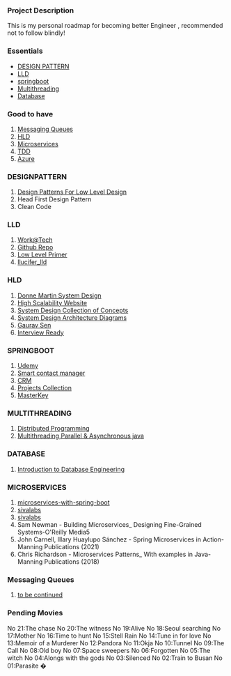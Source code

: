 ### Project Description

This is my personal roadmap for becoming better Engineer , recommended not to follow blindly!

### Essentials

- [DESIGN PATTERN](#designpattern)
- [LLD](#lld)
- [springboot](#springboot)
- [Multithreading](#multithreading)
- [Database](#database)



### Good to have

1. [Messaging Queues](#mq)
2. [HLD](#hld)
3. [Microservices](#microservices)
4. [TDD](#TDD)
5. [Azure](#Azure)




### DESIGNPATTERN
1. [Design Patterns For Low Level Design](https://github.com/iluwatar/java-design-patterns)
2. Head First Design Pattern
3. Clean Code

### LLD

1. [Work@Tech](https://workat.tech/practice)
2. [Github Repo](https://github.com/prasadgujar/low-level-design-primer)
4. [Low Level Primer](https://github.com/prasadgujar/low-level-design-primer)
5. [llucifer_lld](https://github.com/llucifer97/low-level-design)



### HLD

1. [Donne Martin System Design](https://github.com/donnemartin/system-design-primer)
2. [High Scalability Website](http://highscalability.squarespace.com/blog/category/example)
3. [System Design Collection of Concepts](https://sites.google.com/site/includemak/system-design)
4. [System Design Architecture Diagrams](https://github.com/codekarle/system-design/tree/master/system-design-prep-material/architecture-diagrams)
5. [Gaurav Sen](https://www.youtube.com/playlist?list=PLMCXHnjXnTnvo6alSjVkgxV-VH6EPyvoX)
6. [Interview Ready](https://get.interviewready.io/)
  

### SPRINGBOOT
1. [Udemy ](https://www.udemy.com/course/spring-hibernate-tutorial/) 
2. [Smart contact manager](https://www.youtube.com/playlist?list=PL0zysOflRCelmjxj-g4jLr3WKraSU_e8q)
3. [CRM](https://www.crio.do/projects/project-crm-spring/)
4. [Projects Collection](https://github.com/davidetaibi/Microservices_Project_List/blob/master/README.md#demotoy--projects-mainly-for-learning-or-research-purpose)
5. [MasterKey](https://howtodoinjava.com/)
  


### MULTITHREADING
1. [Distributed Programming](https://www.coursera.org/learn/distributed-programming-in-java)
2. [Multithreading,Parallel & Asynchronous java](https://www.udemy.com/course/parallel-and-asynchronous-programming-in-modern-java/)


### DATABASE 
1. [ Introduction to Database Engineering ](https://www.udemy.com/course/database-engines-crash-course/)


### MICROSERVICES
1. [microservices-with-spring-boot](https://www.udemy.com/course/microservices-with-spring-boot-and-spring-cloud/)
2. [sivalabs](https://www.sivalabs.in/2018/03/microservices-using-springboot-spring-cloud-part-1-overview/) 
3. [sivalabs](https://github.com/sivaprasadreddy/spring-boot-microservices-series)
4. Sam Newman - Building Microservices_ Designing Fine-Grained Systems-O'Reilly Media5
5. John Carnell, Illary Huaylupo Sánchez - Spring Microservices in Action-Manning Publications (2021)
6. Chris Richardson - Microservices Patterns_ With examples in Java-Manning Publications (2018)


### Messaging Queues
1. [to be continued]()
  


### Pending Movies
No 21:The chase
No 20:The witness
No 19:Alive
No 18:Seoul searching
No 17:Mother
No 16:Time to hunt
No 15:Stell Rain
No 14:Tune in for love
No 13:Memoir of a Murderer
No 12:Pandora
No 11:Okja
No 10:Tunnel
No 09:The Call
No 08:Old boy
No 07:Space sweepers
No 06:Forgotten
No 05:The witch
No 04:Alongs with the gods
No 03:Silenced
No 02:Train to Busan
No 01:Parasite �
